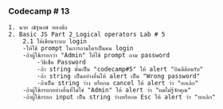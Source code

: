 ### Codecamp # 13
    1. นาย ณัฐพงษ์ ทองพึง
    2. Basic JS Part 2_Logical operators Lab # 5
        2.1 ให้เขียนระบบ login
        -ให้ใช้ prompt ในการถามใครเป็นคน login
        -ถ้าผู้ใช้กรอกว่า "Admin" ให้ใช้ prompt ถาม password
            -วิธีเช็ค Password
            -ถ้า string นั้นเป็น "codecamp#5" ให้ alert "ยินดีต้อนรับ"
            -ถ้า string เป็นอย่างอื่นให้ alert เป็น "Wrong password"
            -ถ้าเป็น string ว่าง หรือกด cancel ให้ alert ว่า "ยกเลิก"
        -ถ้าผู้ใช้กรอกอย่างอื่นที่ไม่ใช่ "Admin" ให้ alert ว่า "ผมไม่รู้จักคุณ"
        -ถ้าผู้ใช้กรอก input เป็น string ว่างหรือกด Esc ให้ alert ว่า "ยกเลิก"
       